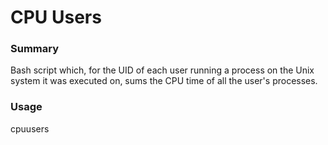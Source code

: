 # CPU Users

### Summary
Bash script which, for the UID of each user running a process on the Unix system it was executed on, sums the CPU time of all the user's processes.

### Usage
cpuusers
